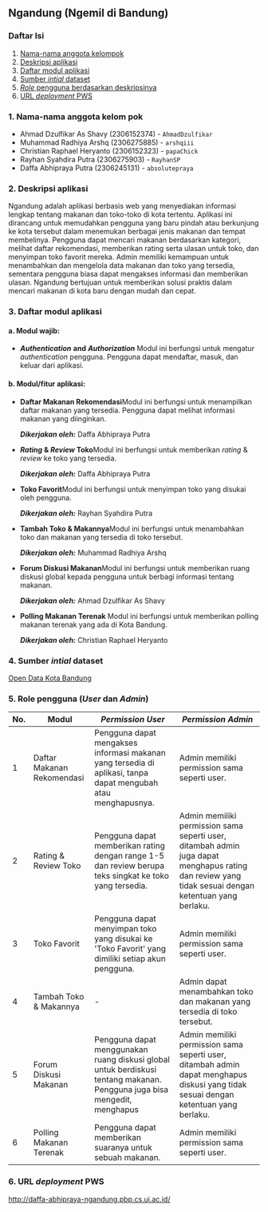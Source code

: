 ## Ngandung (Ngemil di Bandung)

### Daftar Isi

1. [Nama-nama anggota kelompok](#1-nama-nama-anggota-kelompok)
2. [Deskripsi aplikasi](#2-deskripsi-aplikasi)
3. [Daftar modul aplikasi](#3-daftar-modul-aplikasi)
4. [Sumber *intial* dataset](#4-sumber-intial-dataset)
5. [_Role_ pengguna berdasarkan deskripsinya](#5-_Role_-pengguna-berdasarkan-deskripsinya)
6. [URL _deployment_ PWS](#6-url-deployment-pws)

### 1. Nama-nama anggota kelom	pok

- Ahmad Dzulfikar As Shavy (2306152374) - `AhmadDzulfikar`
- Muhammad Radhiya Arshq (2306275885) - `arshqiii`
- Christian Raphael Heryanto (2306152323) - `papaChick`
- Rayhan Syahdira Putra (2306275903) - `RayhanSP`
- Daffa Abhipraya Putra (2306245131) - `absolutepraya`

### 2. Deskripsi aplikasi

Ngandung adalah aplikasi berbasis web yang menyediakan informasi lengkap tentang makanan dan toko-toko di kota tertentu. Aplikasi ini dirancang untuk memudahkan pengguna yang baru pindah atau berkunjung ke kota tersebut dalam menemukan berbagai jenis makanan dan tempat membelinya. Pengguna dapat mencari makanan berdasarkan kategori, melihat daftar rekomendasi, memberikan rating serta ulasan untuk toko, dan menyimpan toko favorit mereka. Admin memiliki kemampuan untuk menambahkan dan mengelola data makanan dan toko yang tersedia, sementara pengguna biasa dapat mengakses informasi dan memberikan ulasan. Ngandung bertujuan untuk memberikan solusi praktis dalam mencari makanan di kota baru dengan mudah dan cepat.

### 3. Daftar modul aplikasi

#### a. Modul wajib:

- _**Authentication**_ **and** _**Authorization**_
  Modul ini berfungsi untuk mengatur _authentication_ pengguna. Pengguna dapat mendaftar, masuk, dan keluar dari aplikasi.

#### b. Modul/fitur aplikasi:

- **Daftar Makanan Rekomendasi**Modul ini berfungsi untuk menampilkan daftar makanan yang tersedia. Pengguna dapat melihat informasi makanan yang diinginkan.

  **_Dikerjakan oleh:_** Daffa Abhipraya Putra
- **_Rating_ & _Review_ Toko**Modul ini berfungsi untuk memberikan _rating_ & _review_ ke toko yang tersedia.

  **_Dikerjakan oleh:_** Daffa Abhipraya Putra
- **Toko Favorit**Modul ini berfungsi untuk menyimpan toko yang disukai oleh pengguna.

  **_Dikerjakan oleh:_** Rayhan Syahdira Putra
- **Tambah Toko & Makannya**Modul ini berfungsi untuk menambahkan toko dan makanan yang tersedia di toko tersebut.

  **_Dikerjakan oleh:_** Muhammad Radhiya Arshq
- **Forum Diskusi Makanan**Modul ini berfungsi untuk memberikan ruang diskusi global kepada pengguna untuk berbagi informasi tentang makanan.

  **_Dikerjakan oleh:_** Ahmad Dzulfikar As Shavy
- **Polling Makanan Terenak**
  Modul ini berfungsi untuk memberikan polling makanan terenak yang ada di Kota Bandung.

  **_Dikerjakan oleh:_** Christian Raphael Heryanto

### 4. Sumber _intial_ dataset

[Open Data Kota Bandung](https://opendata.bandung.go.id/dataset/data-rumah-makan-restoran-cafe-di-kota-bandung)

### 5. **Role** pengguna (_User_ dan _Admin_)

| No. | Modul                      | _Permission User_                                                                                                      | _Permission Admin_                                                                                                                                |
| --- | -------------------------- | ------------------------------------------------------------------------------------------------------------------------ | --------------------------------------------------------------------------------------------------------------------------------------------------- |
| 1   | Daftar Makanan Rekomendasi | Pengguna dapat mengakses informasi makanan yang tersedia di aplikasi, tanpa dapat mengubah atau menghapusnya.            | Admin memiliki permission sama seperti user.                                                                                                        |
| 2   | Rating & Review Toko       | Pengguna dapat memberikan rating dengan range 1-5 dan review berupa teks singkat ke toko yang tersedia.                  | Admin memiliki permission sama seperti user, ditambah admin juga dapat menghapus rating dan review yang tidak sesuai dengan ketentuan yang berlaku. |
| 3   | Toko Favorit               | Pengguna dapat menyimpan toko yang disukai ke 'Toko Favorit' yang dimiliki setiap akun pengguna.                         | Admin memiliki permission sama seperti user.                                                                                                        |
| 4   | Tambah Toko & Makannya     | -                                                                                                                        | Admin dapat menambahkan toko dan makanan yang tersedia di toko tersebut.                                                                            |
| 5   | Forum Diskusi Makanan      | Pengguna dapat menggunakan ruang diskusi global untuk berdiskusi tentang makanan. Pengguna juga bisa mengedit, menghapus | Admin memiliki permission sama seperti user, ditambah admin dapat menghapus diskusi yang tidak sesuai dengan ketentuan yang berlaku.                |
| 6   | Polling Makanan Terenak    | Pengguna dapat memberikan suaranya untuk sebuah makanan.                                                                 | Admin memiliki permission sama seperti user.                                                                                                        |

### 6. URL _deployment_ PWS

http://daffa-abhipraya-ngandung.pbp.cs.ui.ac.id/
